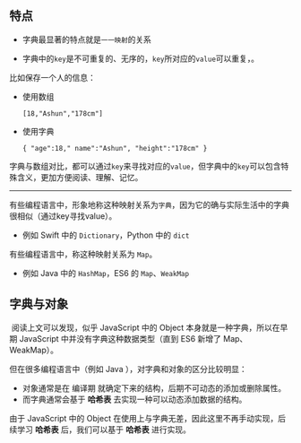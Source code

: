 ## 特点

* 字典最显著的特点就是`一一映射`的关系

* 字典中的`key`是不可重复的、无序的，`key`所对应的`value`可以重复，。

比如保存一个人的信息：

* 使用数组

  ```
  [18,"Ashun","178cm"]
  ```

* 使用字典

  ```
  { "age":18," name":"Ashun", "height":"178cm" }
  ```

字典与数组对比，都可以通过`key`来寻找对应的`value`，但字典中的`key`可以包含特殊含义，更加方便阅读、理解、记忆。

---

有些编程语言中，形象地称这种映射关系为`字典`，因为它的确与实际生活中的字典很相似（通过key寻找value）。

* 例如 Swift 中的 `Dictionary`，Python 中的 `dict`

有些编程语言中，称这种映射关系为 `Map`。

* 例如 Java 中的 `HashMap`，ES6 的 `Map`、`WeakMap`



## 字典与对象

​	阅读上文可以发现，似乎 JavaScript 中的 Object 本身就是一种字典，所以在早期 JavaScript 中并没有字典这种数据类型（直到 ES6 新增了 Map、WeakMap）。

但在很多编程语言中（例如 Java ），对字典和对象的区分比较明显：

* 对象通常是在 编译期 就确定下来的结构，后期不可动态的添加或删除属性。
* 而字典通常会基于 **哈希表** 去实现一种可以动态添加数据的结构。



由于 JavaScript 中的 Object 在使用上与字典无差，因此这里不再手动实现，后续学习 **哈希表** 后，我们可以基于 **哈希表** 进行实现。


